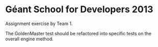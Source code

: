 Géant School for Developers 2013
================================

Assignment exercise by Team 1.

The GoldenMaster test should be refactored into specific tests on the overall engine method.
